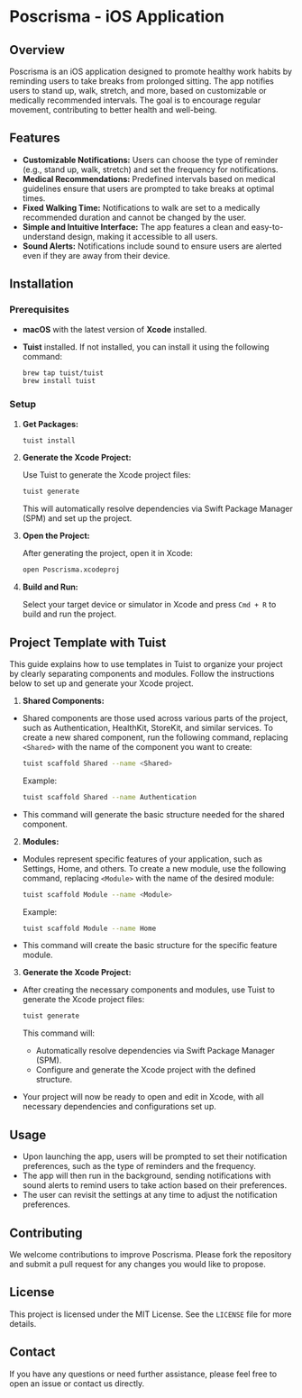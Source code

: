 # Poscrisma - iOS Application

## Overview

Poscrisma is an iOS application designed to promote healthy work habits by reminding users to take breaks from prolonged sitting. The app notifies users to stand up, walk, stretch, and more, based on customizable or medically recommended intervals. The goal is to encourage regular movement, contributing to better health and well-being.

## Features

- **Customizable Notifications:** Users can choose the type of reminder (e.g., stand up, walk, stretch) and set the frequency for notifications.
- **Medical Recommendations:** Predefined intervals based on medical guidelines ensure that users are prompted to take breaks at optimal times.
- **Fixed Walking Time:** Notifications to walk are set to a medically recommended duration and cannot be changed by the user.
- **Simple and Intuitive Interface:** The app features a clean and easy-to-understand design, making it accessible to all users.
- **Sound Alerts:** Notifications include sound to ensure users are alerted even if they are away from their device.

## Installation

### Prerequisites

- **macOS** with the latest version of **Xcode** installed.
- **Tuist** installed. If not installed, you can install it using the following command:

   ```bash
   brew tap tuist/tuist
   brew install tuist
   ```

### Setup

1. **Get Packages:**

   ```bash
   tuist install
   ```

2. **Generate the Xcode Project:**

   Use Tuist to generate the Xcode project files:

   ```bash
   tuist generate
   ```

   This will automatically resolve dependencies via Swift Package Manager (SPM) and set up the project.

3. **Open the Project:**

   After generating the project, open it in Xcode:

   ```bash
   open Poscrisma.xcodeproj
   ```

4. **Build and Run:**

   Select your target device or simulator in Xcode and press `Cmd + R` to build and run the project.

## Project Template with Tuist

This guide explains how to use templates in Tuist to organize your project by clearly separating components and modules. Follow the instructions below to set up and generate your Xcode project.

1. **Shared Components:**

- Shared components are those used across various parts of the project, such as Authentication, HealthKit, StoreKit, and similar services. To create a new shared component, run the following command, replacing `<Shared>` with the name of the component you want to create:

   ```bash
   tuist scaffold Shared --name <Shared>
   ```

   Example:

   ```bash
   tuist scaffold Shared --name Authentication
   ```

- This command will generate the basic structure needed for the shared component.

2. **Modules:**

- Modules represent specific features of your application, such as Settings, Home, and others. To create a new module, use the following command, replacing `<Module>` with the name of the desired module:

   ```bash
   tuist scaffold Module --name <Module>
   ```

   Example:

   ```bash
   tuist scaffold Module --name Home
   ```

- This command will create the basic structure for the specific feature module.

3. **Generate the Xcode Project:**

- After creating the necessary components and modules, use Tuist to generate the Xcode project files:

   ```bash
   tuist generate
   ```

   This command will:

   - Automatically resolve dependencies via Swift Package Manager (SPM).
   - Configure and generate the Xcode project with the defined structure.

- Your project will now be ready to open and edit in Xcode, with all necessary dependencies and configurations set up.

## Usage

- Upon launching the app, users will be prompted to set their notification preferences, such as the type of reminders and the frequency.
- The app will then run in the background, sending notifications with sound alerts to remind users to take action based on their preferences.
- The user can revisit the settings at any time to adjust the notification preferences.

## Contributing

We welcome contributions to improve Poscrisma. Please fork the repository and submit a pull request for any changes you would like to propose.

## License

This project is licensed under the MIT License. See the `LICENSE` file for more details.

## Contact

If you have any questions or need further assistance, please feel free to open an issue or contact us directly.